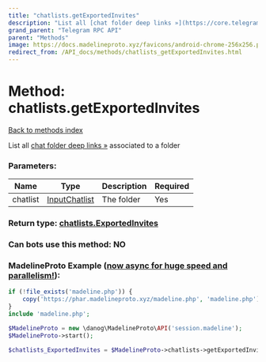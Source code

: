 ```yaml
---
title: "chatlists.getExportedInvites"
description: "List all [chat folder deep links »](https://core.telegram.org/api/links#chat-folder-links) associated to a folder"
grand_parent: "Telegram RPC API"
parent: "Methods"
image: https://docs.madelineproto.xyz/favicons/android-chrome-256x256.png
redirect_from: /API_docs/methods/chatlists_getExportedInvites.html
---
```

# Method: chatlists.getExportedInvites
[Back to methods index](index.html)



List all [chat folder deep links »](https://core.telegram.org/api/links#chat-folder-links) associated to a folder

### Parameters:

| Name     |    Type       | Description | Required |
|----------|---------------|-------------|----------|
|chatlist|[InputChatlist](/API_docs/types/InputChatlist.html) | The folder | Yes|


### Return type: [chatlists.ExportedInvites](/API_docs/types/chatlists.ExportedInvites.html)

### Can bots use this method: **NO**


### MadelineProto Example ([now async for huge speed and parallelism!](https://docs.madelineproto.xyz/docs/ASYNC.html)):


```php
if (!file_exists('madeline.php')) {
    copy('https://phar.madelineproto.xyz/madeline.php', 'madeline.php');
}
include 'madeline.php';

$MadelineProto = new \danog\MadelineProto\API('session.madeline');
$MadelineProto->start();

$chatlists_ExportedInvites = $MadelineProto->chatlists->getExportedInvites(chatlist: $InputChatlist, );
```

